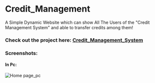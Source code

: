 # Credit_Management
A Simple Dynamic Website which can show All The Users of the "Credit Management System" and able to transfer credits among them!

### Check out the project here: [Credit_Management_System](http://akashmacha.rf.gd)

### Screenshots:

#### In Pc:
![Home page_pc](https://user-images.githubusercontent.com/23289550/59337565-7dc35780-8d1e-11e9-899f-83ea86217278.png)
